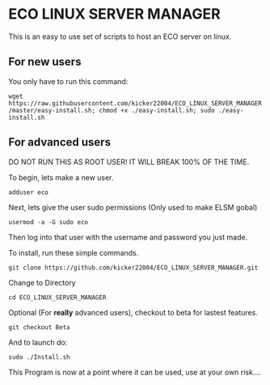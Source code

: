 # ECO LINUX SERVER MANAGER
This is an easy to use set of scripts to host an ECO server on linux.
## For new users
You only have to run this command:

`wget https://raw.githubusercontent.com/kicker22004/ECO_LINUX_SERVER_MANAGER/master/easy-install.sh; chmod +x ./easy-install.sh; sudo ./easy-install.sh`

## For advanced users
DO NOT RUN THIS AS ROOT USER! IT WILL BREAK 100% OF THE TIME.

To begin, lets make a new user.

`adduser eco`

Next, lets give the user sudo permissions (Only used to make ELSM gobal)

`usermod -a -G sudo eco`

Then log into that user with the username and password you just made.

To install, run these simple commands.

`git clone https://github.com/kicker22004/ECO_LINUX_SERVER_MANAGER.git`

Change to Directory

`cd ECO_LINUX_SERVER_MANAGER`

Optional (For **really** advanced users), checkout to beta for lastest features.

`git checkout Beta`

And to launch do:

`sudo ./Install.sh`

This Program is now at a point where it can be used, use at your own risk....
